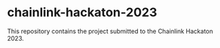 # chainlink-hackaton-2023
This repository contains the project submitted to the Chainlink Hackaton 2023.
